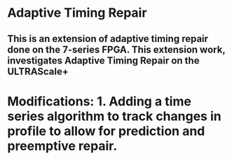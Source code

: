 # Adaptive Timing Repair 

## This is an extension of adaptive timing repair done on the 7-series FPGA. This extension work, investigates Adaptive Timing Repair on the ULTRAScale+ 

# Modifications: 1.  Adding a time series algorithm to track changes in profile to allow for prediction and preemptive repair. 

